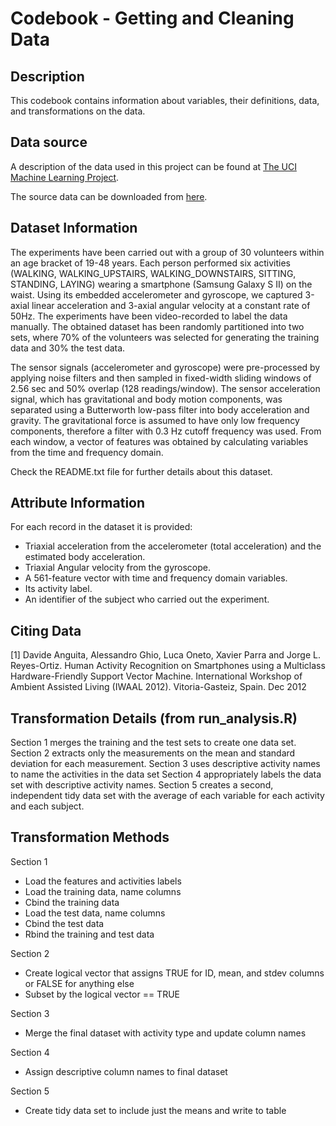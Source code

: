 # Codebook - Getting and Cleaning Data

## Description

This codebook contains information about variables, their definitions, data, and transformations on the data.

## Data source

A description of the data used in this project can be found at <a href="http://archive.ics.uci.edu/ml/datasets/Human+Activity+Recognition+Using+Smartphones">The UCI Machine Learning Project</a>.

The source data can be downloaded from <a href="https://d396qusza40orc.cloudfront.net/getdata%2Fprojectfiles%2FUCI%20HAR%20Dataset.zip">here</a>.

## Dataset Information

The experiments have been carried out with a group of 30 volunteers
within an age bracket of 19-48 years. Each person performed six activities
(WALKING, WALKING_UPSTAIRS, WALKING_DOWNSTAIRS, SITTING, STANDING, LAYING)
wearing a smartphone (Samsung Galaxy S II) on the waist. Using its
embedded accelerometer and gyroscope, we captured 3-axial linear 
acceleration and 3-axial angular velocity at a constant rate of 50Hz. 
The experiments have been video-recorded to label the data manually. 
The obtained dataset has been randomly partitioned into two sets, where 
70% of the volunteers was selected for generating the training data and 30% the test data. 

The sensor signals (accelerometer and gyroscope) were pre-processed by 
applying noise filters and then sampled in fixed-width sliding windows 
of 2.56 sec and 50% overlap (128 readings/window). The sensor acceleration 
signal, which has gravitational and body motion components, was separated 
using a Butterworth low-pass filter into body acceleration and gravity. 
The gravitational force is assumed to have only low frequency components, 
therefore a filter with 0.3 Hz cutoff frequency was used. From each window, 
a vector of features was obtained by calculating variables from the time 
and frequency domain. 

Check the README.txt file for further details about this dataset.

## Attribute Information

For each record in the dataset it is provided: 
* Triaxial acceleration from the accelerometer (total acceleration) and the estimated body acceleration. 
* Triaxial Angular velocity from the gyroscope. 
* A 561-feature vector with time and frequency domain variables. 
* Its activity label. 
* An identifier of the subject who carried out the experiment.

## Citing Data

[1] Davide Anguita, Alessandro Ghio, Luca Oneto, Xavier Parra and Jorge L. Reyes-Ortiz. Human Activity Recognition on Smartphones using a Multiclass Hardware-Friendly Support Vector Machine. International Workshop of Ambient Assisted Living (IWAAL 2012). Vitoria-Gasteiz, Spain. Dec 2012

## Transformation Details (from run_analysis.R)

Section 1 merges the training and the test sets to create one data set.
Section 2 extracts only the measurements on the mean and standard deviation for each measurement.
Section 3 uses descriptive activity names to name the activities in the data set
Section 4 appropriately labels the data set with descriptive activity names.
Section 5 creates a second, independent tidy data set with the average of each variable for each activity and each subject.

## Transformation Methods

Section 1
* Load the features and activities labels
* Load the training data, name columns
* Cbind the training data
* Load the test data, name columns
* Cbind the test data
* Rbind the training and test data

Section 2
* Create logical vector that assigns TRUE for ID, mean, and stdev columns or FALSE for anything else
* Subset by the logical vector == TRUE

Section 3
* Merge the final dataset with activity type and update column names

Section 4
* Assign descriptive column names to final dataset

Section 5
* Create tidy data set to include just the means and write to table

